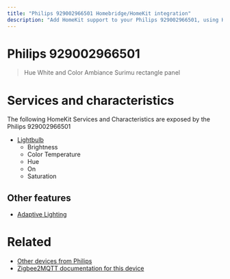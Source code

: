 ```yaml
---
title: "Philips 929002966501 Homebridge/HomeKit integration"
description: "Add HomeKit support to your Philips 929002966501, using Homebridge, Zigbee2MQTT and homebridge-z2m."
---
```

<!---
This file has been GENERATED using src/docgen/docgen.ts
DO NOT EDIT THIS FILE MANUALLY!
-->
# Philips 929002966501
> Hue White and Color Ambiance Surimu rectangle panel


# Services and characteristics
The following HomeKit Services and Characteristics are exposed by
the Philips 929002966501

* [Lightbulb](../../light.md)
  * Brightness
  * Color Temperature
  * Hue
  * On
  * Saturation

## Other features
* [Adaptive Lighting](../../light.md)

# Related
* [Other devices from Philips](../index.md#philips)
* [Zigbee2MQTT documentation for this device](https://www.zigbee2mqtt.io/devices/929002966501.html)